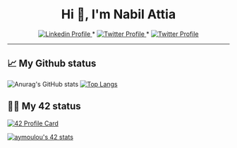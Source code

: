 <h1 align="center">Hi 👋, I'm Nabil Attia</h1>
<p align="center">
	<a href="https://www.linkedin.com/in/nattia/">
		<img alt="Linkedin Profile" src="https://img.shields.io/badge/-Linkedin_Profile-0072b1?style=flat&logo=Linkedin&logoColor=white&link=https://www.linkedin.com/in/nattia/" />
	</a>
	<span> * </span>
	<a href="https://twitter.com/nabil_attia_">
		<img alt="Twitter Profile" src="https://badgen.net/badge/icon/twitter?icon=twitter&label" />
	</a>
		<span> * </span>
	<a href="https://https://discord.com/users/nattia#3696">
		<img alt="Twitter Profile" src="https://badgen.net/badge/icon/discord?icon=discord&label" />
	</a>
</p>

---------------

## 📈 My Github status

![Anurag's GitHub stats](https://github-readme-stats.vercel.app/api?username=attia-nabil&show_icons=true&theme=radical)
[![Top Langs](https://github-readme-stats.vercel.app/api/top-langs/?username=ayoub0x1&layout=compact&theme=radical)](https://github.com/attia-nabil/attia-nabil/blob/main/README.md)


## 👨‍💻 My 42 status


[![42 Profile Card](https://1337-readme.vercel.app/api/profile?cursus=42&dark=true&login=nattia)](https://github.com/attia-nabil/attia-nabil/blob/main/README.md)

[![aymoulou's 42 stats](https://badge42.herokuapp.com/api/stats/nattia?darkmode=true&cursus=42cursus)](https://github.com/attia-nabil/attia-nabil/blob/main/README.md)
